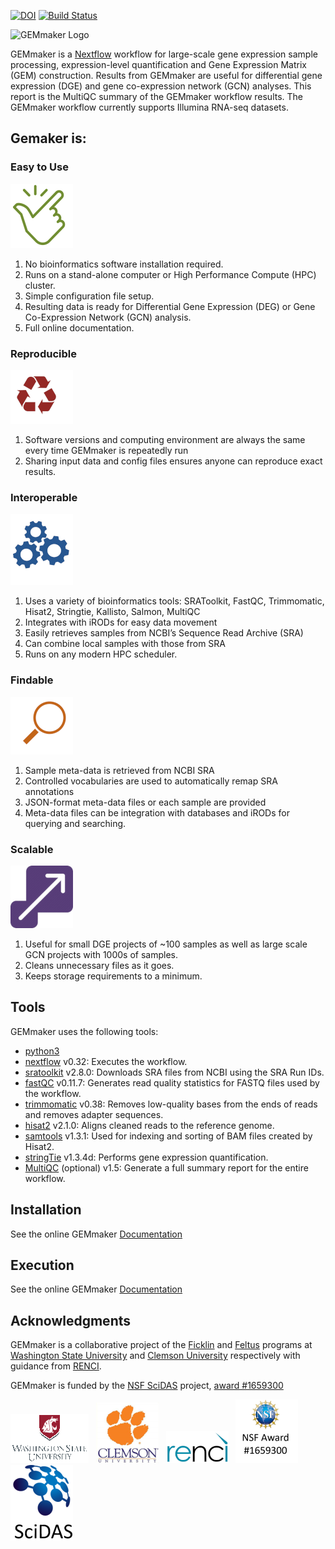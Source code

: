 [![DOI](https://zenodo.org/badge/114067776.svg)](https://zenodo.org/badge/latestdoi/114067776)
[![Build Status](https://travis-ci.org/SystemsGenetics/GEMmaker.svg?branch=master)](https://travis-ci.org/SystemsGenetics/GEMmaker)

![GEMmaker Logo](images/GEMmaker-logo-sm.png)

GEMmaker is a [Nextflow](https://www.nextflow.io/) workflow for large-scale gene expression sample processing, expression-level quantification and Gene Expression Matrix (GEM) construction. Results from GEMmaker are useful for differential gene expression (DGE) and gene co-expression network (GCN) analyses. This report is the MultiQC summary of the GEMmaker workflow results. The GEMmaker workflow currently supports Illumina RNA-seq datasets.

## Gemaker is:

### Easy to Use
![Ease of Use](images/ease_of_use.png)
1. No bioinformatics software installation required.
2. Runs on a stand-alone computer or High Performance Compute (HPC) cluster.
3. Simple configuration file setup.
4. Resulting data is ready for Differential Gene Expression (DEG) or Gene Co-Expression Network (GCN) analysis.
5. Full online documentation.

### Reproducible
![Reproducible](images/reproducible.png)
1. Software versions and computing environment are always the same every time GEMmaker is repeatedly run
2. Sharing input data and config files ensures anyone can reproduce exact results.

### Interoperable  
![Interoperable](images/interoperable.png)
1. Uses a variety of bioinformatics tools:  SRAToolkit, FastQC, Trimmomatic, Hisat2, Stringtie, Kallisto, Salmon, MultiQC
2. Integrates with iRODs for easy data movement
3. Easily retrieves samples from NCBI’s Sequence Read Archive (SRA)
4. Can combine local samples with those from SRA
5. Runs on any modern HPC scheduler.

### Findable
![Findable](images/findable_data.png)
1. Sample meta-data is retrieved from NCBI SRA
2. Controlled vocabularies are used to automatically remap SRA annotations
3. JSON-format meta-data files or each sample are provided
4. Meta-data files can be integration with databases and iRODs for querying and searching.

### Scalable
![Scalable](images/scalable.png)
1. Useful for small DGE projects of ~100 samples as well as large scale GCN projects with 1000s of samples.
2. Cleans unnecessary files as it goes.
3. Keeps storage requirements to a minimum.


## Tools

GEMmaker uses the following tools:

- [python3](https://www.python.org)
- [nextflow](https://www.nextflow.io/) v0.32:  Executes the workflow.
- [sratoolkit](https://www.ncbi.nlm.nih.gov/books/NBK158900/) v2.8.0:  Downloads SRA files from NCBI using the SRA Run IDs.
- [fastQC](https://www.bioinformatics.babraham.ac.uk/projects/fastqc/) v0.11.7:  Generates read quality statistics for FASTQ files used by the workflow.
- [trimmomatic](http://www.usadellab.org/cms/?page=trimmomatic) v0.38:  Removes low-quality bases from the ends of reads and removes adapter sequences.
- [hisat2](https://ccb.jhu.edu/software/hisat2/index.shtml) v2.1.0:  Aligns cleaned reads to the reference genome.
- [samtools](http://www.htslib.org/) v1.3.1:  Used for indexing and sorting of BAM files created by Hisat2.
- [stringTie](http://www.ccb.jhu.edu/software/stringtie/) v1.3.4d:  Performs gene expression quantification.
- [MultiQC](http://multiqc.info/) (optional) v1.5:  Generate a full summary report for the entire workflow.


## Installation
See the online GEMmaker [Documentation](https://gemmaker.readthedocs.io/en/latest/)

## Execution
See the online GEMmaker [Documentation](https://gemmaker.readthedocs.io/en/latest/)

## Acknowledgments
GEMmaker is a collaborative project of the [Ficklin](http://ficklinlab.cahnrs.wsu.edu/) and [Feltus](https://www.clemson.edu/science/departments/genetics-biochemistry/people/profiles/ffeltus) programs at [Washington State University](http://www.wsu.edu) and [Clemson University](http://www.clemson.edu) respectively with guidance from [RENCI](https://renci.org/).

GEMmaker is funded by the [NSF SciDAS](http://scidas.org/) project, [award #1659300](https://www.nsf.gov/awardsearch/showAward?AWD_ID=1659300)

!["WSU"](images/WSU.png)&nbsp;&nbsp;
!["Clemson"](images/clemson.png)&nbsp;&nbsp;
!["RENCI"](images/renci.png)&nbsp;&nbsp;
!["NSF"](images/NSF.png)&nbsp;&nbsp;
!["SciDAS"](images/SciDAS.png)
